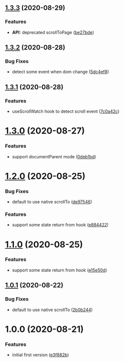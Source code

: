 ## [1.3.3](https://github.com/ron0115/react-smooth-scroll-hook/compare/v1.3.2...v1.3.3) (2020-08-29)


### Features

* **API:** deprecated scrollToPage ([be27bde](https://github.com/ron0115/react-smooth-scroll-hook/commit/be27bdeea3af88e972ed29883680218d04ad9f31))

## [1.3.2](https://github.com/ron0115/react-smooth-scroll-hook/compare/v1.3.1...v1.3.2) (2020-08-28)


### Bug Fixes

* detect some event when dom change ([5dc4ef8](https://github.com/ron0115/react-smooth-scroll-hook/commit/5dc4ef83234550c22a005ebff1dc309b860697b3))

## [1.3.1](https://github.com/ron0115/react-smooth-scroll-hook/compare/v1.3.0...v1.3.1) (2020-08-28)


### Features

* useScrollWatch hook to detect scroll event ([7c0a42c](https://github.com/ron0115/react-smooth-scroll-hook/commit/7c0a42cf9ac47fb475eff980f2b6b9da24cb303f))

# [1.3.0](https://github.com/ron0115/react-smooth-scroll-hook/compare/v1.2.0...v1.3.0) (2020-08-27)


### Features

* support documentParent mode ([0deb1bd](https://github.com/ron0115/react-smooth-scroll-hook/commit/0deb1bdaa5ee0824426cc0df320c276c79923b50))

# [1.2.0](https://github.com/ron0115/react-smooth-scroll-hook/compare/v1.1.0...v1.2.0) (2020-08-25)


### Bug Fixes

* default to use native scrollTo ([de97546](https://github.com/ron0115/react-smooth-scroll-hook/commit/de9754651a2e33cb2d013df97a8350921748337d))


### Features

* support some state return from hook ([e884422](https://github.com/ron0115/react-smooth-scroll-hook/commit/e88442297d04d8f17d11547736b7863b9768afdc))

# [1.1.0](https://github.com/ron0115/react-smooth-scroll-hook/compare/v1.0.1...v1.1.0) (2020-08-25)


### Features

* support some state return from hook ([e15e50d](https://github.com/ron0115/react-smooth-scroll-hook/commit/e15e50d536a283a55b19c579addf38590cf06be7))

## [1.0.1](https://github.com/ron0115/react-smooth-scroll-hook/compare/v1.0.0...v1.0.1) (2020-08-22)


### Bug Fixes

* default to use native scrollTo ([2b0b244](https://github.com/ron0115/react-smooth-scroll-hook/commit/2b0b244b6d3607907a0df6d42546a27a22c67544))

# 1.0.0 (2020-08-21)


### Features

* initial first version ([e3f882b](https://github.com/ron0115/react-smooth-scroll-hook/commit/e3f882b8e9a1109743fac8e45b42bcc4b4244a13))
